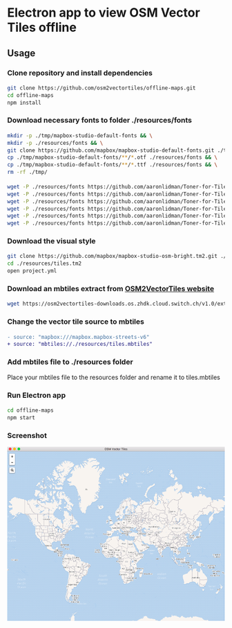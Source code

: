 # Electron app to view OSM Vector Tiles offline

## Usage

### Clone repository and install dependencies

```bash
git clone https://github.com/osm2vectortiles/offline-maps.git
cd offline-maps
npm install
```

### Download necessary fonts to folder ./resources/fonts

```bash
mkdir -p ./tmp/mapbox-studio-default-fonts && \
mkdir -p ./resources/fonts && \
git clone https://github.com/mapbox/mapbox-studio-default-fonts.git ./tmp/mapbox-studio-default-fonts && \
cp ./tmp/mapbox-studio-default-fonts/**/*.otf ./resources/fonts && \
cp ./tmp/mapbox-studio-default-fonts/**/*.ttf ./resources/fonts && \
rm -rf ./tmp/

wget -P ./resources/fonts https://github.com/aaronlidman/Toner-for-Tilemill/raw/master/toner4tilemill/fonts/Arial-Bold.ttf && \
wget -P ./resources/fonts https://github.com/aaronlidman/Toner-for-Tilemill/raw/master/toner4tilemill/fonts/Arial-Regular.ttf && \
wget -P ./resources/fonts https://github.com/aaronlidman/Toner-for-Tilemill/raw/master/toner4tilemill/fonts/Arial-Unicode-Bold-Italic.ttf && \
wget -P ./resources/fonts https://github.com/aaronlidman/Toner-for-Tilemill/raw/master/toner4tilemill/fonts/Arial-Unicode-Bold.ttf && \
wget -P ./resources/fonts https://github.com/aaronlidman/Toner-for-Tilemill/raw/master/toner4tilemill/fonts/Arial-Unicode-Italic.ttf && \
wget -P ./resources/fonts https://github.com/aaronlidman/Toner-for-Tilemill/raw/master/toner4tilemill/fonts/Arial-Unicode-Regular.ttf
```
### Download the visual style

```bash
git clone https://github.com/mapbox/mapbox-studio-osm-bright.tm2.git ./resources/tiles.tm2
cd ./resources/tiles.tm2
open project.yml
```
### Download an mbtiles extract from [OSM2VectorTiles website](http://osm2vectortiles.org/downloads/)

```bash
wget https://osm2vectortiles-downloads.os.zhdk.cloud.switch.ch/v1.0/extracts/zurich.mbtiles
```

### Change the vector tile source to mbtiles
```diff
- source: "mapbox:///mapbox.mapbox-streets-v6"
+ source: "mbtiles://./resources/tiles.mbtiles"
```

### Add mbtiles file to ./resources folder

Place your mbtiles file to the resources folder and rename it to tiles.mbtiles

### Run Electron app

```bash
cd offline-maps
npm start
```

### Screenshot

![screenshot](./screenshot.png)
